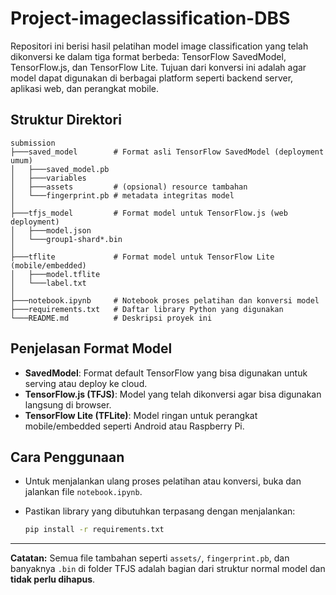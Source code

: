# Project-imageclassification-DBS
Repositori ini berisi hasil pelatihan model image classification yang telah dikonversi ke dalam tiga format berbeda: TensorFlow SavedModel, TensorFlow.js, dan TensorFlow Lite. Tujuan dari konversi ini adalah agar model dapat digunakan di berbagai platform seperti backend server, aplikasi web, dan perangkat mobile.

## Struktur Direktori

```
submission
├───saved_model        # Format asli TensorFlow SavedModel (deployment umum)
│   ├───saved_model.pb
│   ├───variables
│   ├───assets         # (opsional) resource tambahan
│   └───fingerprint.pb # metadata integritas model
│
├───tfjs_model         # Format model untuk TensorFlow.js (web deployment)
│   ├───model.json
│   └───group1-shard*.bin
│
├───tflite             # Format model untuk TensorFlow Lite (mobile/embedded)
│   ├───model.tflite
│   └───label.txt
│
├───notebook.ipynb     # Notebook proses pelatihan dan konversi model
├───requirements.txt   # Daftar library Python yang digunakan
└───README.md          # Deskripsi proyek ini
```

## Penjelasan Format Model

- **SavedModel**: Format default TensorFlow yang bisa digunakan untuk serving atau deploy ke cloud.
- **TensorFlow.js (TFJS)**: Model yang telah dikonversi agar bisa digunakan langsung di browser.
- **TensorFlow Lite (TFLite)**: Model ringan untuk perangkat mobile/embedded seperti Android atau Raspberry Pi.

## Cara Penggunaan

- Untuk menjalankan ulang proses pelatihan atau konversi, buka dan jalankan file `notebook.ipynb`.
- Pastikan library yang dibutuhkan terpasang dengan menjalankan:

  ```bash
  pip install -r requirements.txt
  ```

---

**Catatan:** Semua file tambahan seperti `assets/`, `fingerprint.pb`, dan banyaknya `.bin` di folder TFJS adalah bagian dari struktur normal model dan **tidak perlu dihapus**.

```

